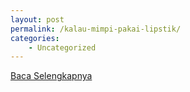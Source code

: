 ```yaml
---
layout: post
permalink: /kalau-mimpi-pakai-lipstik/
categories:
    - Uncategorized
---
```


[Baca Selengkapnya](/06)